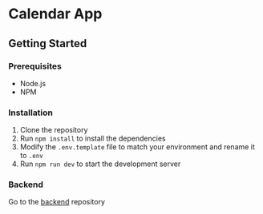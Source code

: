 # Calendar App

## Getting Started

### Prerequisites

-   Node.js
-   NPM

### Installation

1. Clone the repository
2. Run `npm install` to install the dependencies
3. Modify the `.env.template` file to match your environment and rename it to `.env`
4. Run `npm run dev` to start the development server

### Backend

Go to the [backend](https://github.com/joaquin-fernandez/mern-calendar-backend) repository
